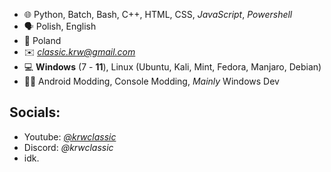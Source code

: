  - 🌐 Python, Batch, Bash, C++, HTML, CSS, *JavaScript*, *Powershell*
 - 🗣️ Polish, English
 - 📌 Poland
 - ✉️ *classic.krw@gmail.com*
 - 💻 **Windows** (7 - **11**), Linux (Ubuntu, Kali, Mint, Fedora, Manjaro, Debian)
 - 👍🏻 Android Modding, Console Modding, *Mainly* Windows Dev

## Socials:

 

 - Youtube: [*@krwclassic*](https://www.youtube.com/@krwclassic)
 - Discord: *@krwclassic*
 - idk.

